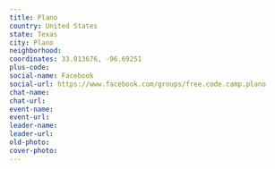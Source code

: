 ```yaml
---
title: Plano
country: United States
state: Texas
city: Plano
neighborhood: 
coordinates: 33.013676, -96.69251
plus-code:
social-name: Facebook
social-url: https://www.facebook.com/groups/free.code.camp.plano
chat-name:
chat-url:
event-name:
event-url:
leader-name:
leader-url:
old-photo: 
cover-photo:
---
```

